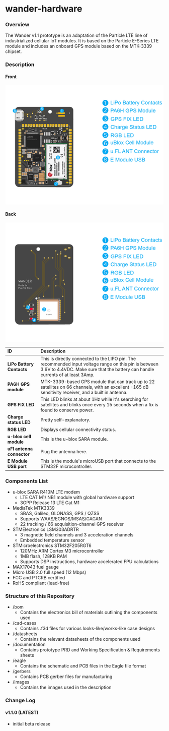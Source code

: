 # wander-hardware

### Overview

The Wander v1.1 prototype is an adaptation of the Particle LTE line of industrialized cellular IoT modules. It is based on the Particle E-Series LTE module and includes an onboard GPS module based on the MTK-3339 chipset.

### Description

#### Front

![alt text](https://github.com/ErnestoOjeda/gps-tracker/blob/master/images/wander-v1.1%20front%20numbered.png)

#### Back

![alt text](https://github.com/ErnestoOjeda/gps-tracker/blob/master/images/wander-v1.1%20back%20numbered.png)


| ID 					    | Description                                      |
|:--------------------------|:-------------------------------------------------|
| **LiPo Battery Contacts**        | This is directly connected to the LIPO pin. The recommended input voltage range on this pin is between 3.6V to 4.4VDC. Make sure that the battery can handle currents of at least 3Amp.  |
| **PA6H GPS module**           |MTK-3339-based GPS module that can track up to 22 satellites on 66 channels, with an excellent -165 dB sensitivity receiver, and a built in antenna.|
| **GPS FIX LED**     | This LED blinks at about 1Hz while it's searching for satellites and blinks once every 15 seconds when a fix is found to conserve power.|
| **Charge status LED**     | Pretty self-explanatory.|
| **RGB LED**        | Displays cellular connectivity status.|
| **u-blox cell module**    | This is the u-blox SARA module.|
| **uFl antenna connector** |Plug the antenna here. |
| **E Module USB port**       | This is the module's microUSB port that connects to the STM32F microcontroller.|

### Components List

* u-blox SARA R410M LTE modem
  * LTE CAT M1/ NB1 module with global hardware support
  * 3GPP Release 13 LTE Cat M1
* MediaTek MTK3339
  * SBAS, Galileo, GLONASS, GPS / QZSS
  * Supports WAAS/EGNOS/MSAS/GAGAN
  * 22 tracking / 66 acquisition-channel GPS receiver
* STMElectronics LSM303ADRTR
  * 3 magnetic field channels and 3 acceleration channels
  * Embedded temperature sensor
* STMicroelectronics STM32F205RGT6 
  * 120MHz ARM Cortex M3 microcontroller
  * 1MB flash, 128KB RAM 
  * Supports DSP instructions, hardware accelerated FPU calculations 
* MAX17043 fuel gauge
* Micro USB 2.0 full speed (12 Mbps)
* FCC and PTCRB certified
* RoHS compliant (lead-free)

### Structure of this Repository
 - /bom
     + Contains the electronics bill of materials outlining the components used
 - /cad-cases
     + Contains .f3d files for various looks-like/works-like case designs
 - /datasheets
     + Contains the relevant datasheets of the components used
 - /documentation
     + Contains prototype PRD and Working Specification & Requirements sheets
 - /eagle
     + Contains the schematic and PCB files in the Eagle file format
 - /gerbers
     + Contains PCB gerber files for manufacturing
 - /images
     + Contains the images used in the description


### Change Log
#### v1.1.0 (LATEST)
* initial beta release
